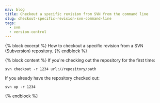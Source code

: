 ```yaml
---
nav: blog
title: Checkout a specific revision from SVN from the command line
slug: checkout-specific-revision-svn-command-line
tags:
  - svn
  - version-control
---
```

{% block excerpt %}
How to checkout a specific revision from a SVN (Subversion) repository.
{% endblock %}

{% block content %}
If you're checking out the repository for the first time:

    svn checkout -r 1234 url://repository/path

If you already have the repository checked out:

    svn up -r 1234
{% endblock %}

